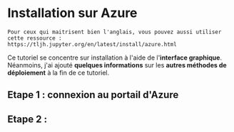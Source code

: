 # Installation sur Azure

```{admonition} Documentation officielle
Pour ceux qui maitrisent bien l'anglais, vous pouvez aussi utiliser cette ressource : https://tljh.jupyter.org/en/latest/install/azure.html
```

Ce tutoriel se concentre sur installation à l'aide de l'**interface graphique**. Néanmoins, j'ai ajouté **quelques informations** sur les **autres méthodes de déploiement** à la fin de ce tutoriel.

## Etape 1 : connexion au portail d'Azure

## Etape 2 : 